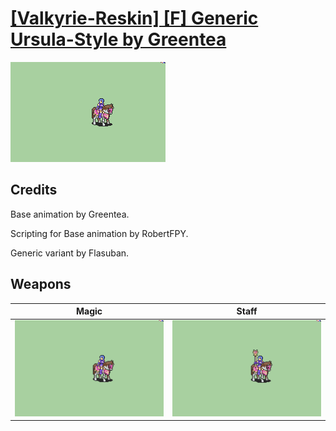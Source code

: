 # [\[Valkyrie-Reskin\] \[F\] Generic Ursula-Style by Greentea](./)

<img src="./6.%20Magic/Magic_000.png" alt="[Valkyrie-Reskin] [F] Generic Ursula-Style by Greentea standing" />

## Credits

Base animation by Greentea. 

Scripting for Base animation by RobertFPY.

Generic variant by Flasuban.

## Weapons


|Magic |Staff |
|  :---: | :---: |
| <img alt="Magic animation" src="./6.%20Magic/Magic.gif" /> | <img alt="Staff animation" src="./7.%20Staff/Staff.gif" /> |
